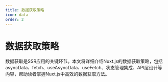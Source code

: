 ```yaml
---
title: 数据获取策略
icon: data
order: 2
---
```


# 数据获取策略

数据获取是SSR应用的关键环节。本文将详细介绍Nuxt.js的数据获取策略，包括asyncData、fetch、useAsyncData、useFetch、状态管理集成、API层设计等内容，帮助读者掌握Nuxt.js中高效的数据获取方法。
